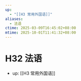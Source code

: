 ```yaml
---
up:
  - "[[H3 常用外国语]]"
aliases:
  - 法语
ctime: 2025-03-09T16:45:02+08:00
mtime: 2025-10-01T11:41:32+08:00
---
```


# H32 法语

- up: [[H3 常用外国语]]
